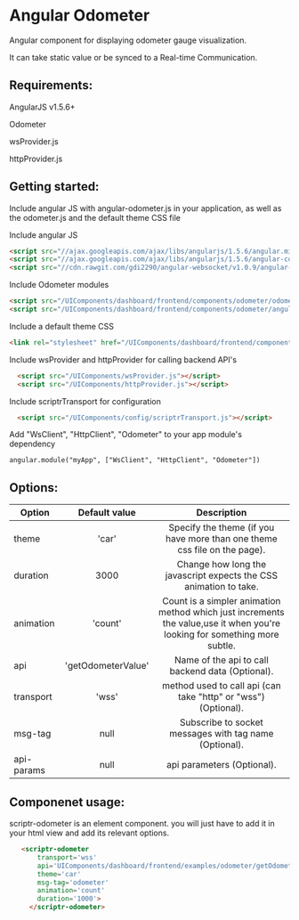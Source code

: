 # Angular Odometer 
 
  Angular component for displaying odometer gauge visualization.
  
  It can take static value or be synced to a Real-time Communication. 

## Requirements:
  
  AngularJS v1.5.6+
  
  Odometer 
  
  wsProvider.js
  
  httpProvider.js
  
## Getting started:

  Include angular JS with angular-odometer.js in your application, as well as the odometer.js and the default theme CSS file

  Include angular JS
  
  ```html
  <script src="//ajax.googleapis.com/ajax/libs/angularjs/1.5.6/angular.min.js"></script>
  <script src="//ajax.googleapis.com/ajax/libs/angularjs/1.5.6/angular-cookies.js"></script>
  <script src="//cdn.rawgit.com/gdi2290/angular-websocket/v1.0.9/angular-websocket.min.js"></script>
  ```
  Include Odometer modules
   
  ```html
  <script src="/UIComponents/dashboard/frontend/components/odometer/odometer.min.js"></script>
  <script src="/UIComponents/dashboard/frontend/components/odometer/angular.odometer.min.js"></script>
  ```
  
  Include a default theme CSS
  ```html
  <link rel="stylesheet" href="/UIComponents/dashboard/frontend/components/odometer/odometer.car.css">
  ```
  
  Include wsProvider and httpProvider for calling backend API's
  
  ```html
    <script src="/UIComponents/wsProvider.js"></script>
    <script src="/UIComponents/httpProvider.js"></script>
  ```
  
  Include scriptrTransport for configuration
  
  ```html
    <script src="/UIComponents/config/scriptrTransport.js"></script>
  ```
  
  Add "WsClient", "HttpClient", "Odometer" to your app module's dependency
  
  ```
  angular.module("myApp", ["WsClient", "HttpClient", "Odometer"])
  ```
  
## Options:

| Option        | Default value   | Description   |
| ------------- |:-------------:|:-------------:|
  theme     | 'car'	 |Specify the theme (if you have more than one theme css file on the page).
  duration     | 3000	 |Change how long the javascript expects the CSS animation to take.
  animation     | 'count'	 | Count is a simpler animation method which just increments the value,use it when you're looking for something more subtle.
  api       | 'getOdometerValue'    | 	Name of the api to call backend data (Optional).					 
  transport |  'wss'     | 	method used to call api (can take "http" or "wss") (Optional).		 
  msg-tag   | null      | 	Subscribe to socket messages with tag name (Optional).		     
  api-params  | null       | 	api parameters (Optional).  					
  
  
## Componenet usage:

scriptr-odometer is an element component. you will just have to add it in your html view and add its relevant options.

 ```html
    <scriptr-odometer
        transport='wss'
        api='UIComponents/dashboard/frontend/examples/odometer/getOdometerVal'
        theme='car'
        msg-tag='odometer'
        animation='count'
        duration='1000'> 
      </scriptr-odometer>
  ```
